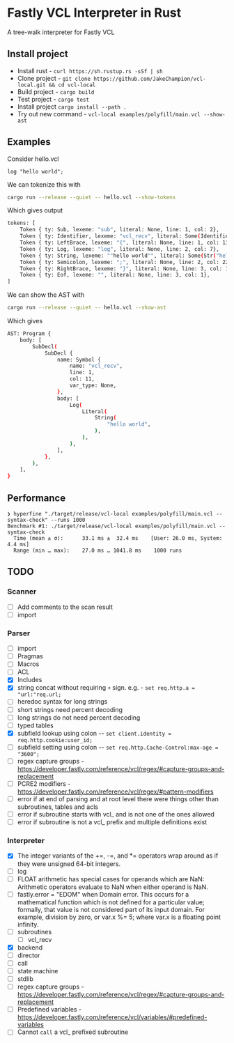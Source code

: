 # Fastly VCL Interpreter in Rust

A tree-walk interpreter for Fastly VCL

## Install project

- Install rust - `curl https://sh.rustup.rs -sSf | sh`
- Clone project - `git clone https://github.com/JakeChampion/vcl-local.git && cd vcl-local`
- Build project - `cargo build`
- Test project - `cargo test`
- Install project `cargo install --path .`
- Try out new command - `vcl-local examples/polyfill/main.vcl --show-ast`

## Examples

Consider hello.vcl

``` vcl
log "hello world";
```

We can tokenize this with

``` bash
cargo run --release --quiet -- hello.vcl --show-tokens
```

Which gives output

``` bash
tokens: [
    Token { ty: Sub, lexeme: "sub", literal: None, line: 1, col: 2},
    Token { ty: Identifier, lexeme: "vcl_recv", literal: Some(Identifier("vcl_recv")), line: 1, col: 11},
    Token { ty: LeftBrace, lexeme: "{", literal: None, line: 1, col: 13},
    Token { ty: Log, lexeme: "log", literal: None, line: 2, col: 7},
    Token { ty: String, lexeme: ""hello world"", literal: Some(Str("hello world")), line: 2, col: 21},
    Token { ty: Semicolon, lexeme: ";", literal: None, line: 2, col: 22},
    Token { ty: RightBrace, lexeme: "}", literal: None, line: 3, col: 1},
    Token { ty: Eof, lexeme: "", literal: None, line: 3, col: 1},
]

```

We can show the AST with

``` bash
cargo run --release --quiet -- hello.vcl --show-ast
```

Which gives

``` bash
AST: Program {
    body: [
        SubDecl(
            SubDecl {
                name: Symbol {
                    name: "vcl_recv",
                    line: 1,
                    col: 11,
                    var_type: None,
                },
                body: [
                    Log(
                        Literal(
                            String(
                                "hello world",
                            ),
                        ),
                    ),
                ],
            },
        ),
    ],
}
```

## Performance

```
❯ hyperfine "./target/release/vcl-local examples/polyfill/main.vcl --syntax-check" --runs 1000
Benchmark #1: ./target/release/vcl-local examples/polyfill/main.vcl --syntax-check
  Time (mean ± σ):      33.1 ms ±  32.4 ms    [User: 26.0 ms, System: 4.4 ms]
  Range (min … max):    27.0 ms … 1041.8 ms    1000 runs
```

## TODO

### Scanner

- [ ] Add comments to the scan result
- [ ] import

### Parser

- [ ] import
- [ ] Pragmas
- [ ] Macros
- [ ] ACL
- [x] Includes
- [x] string concat without requiring `+` sign. e.g. - `set req.http.a = "url:"req.url;`
- [ ] heredoc syntax for long strings
- [ ] short strings need percent decoding
- [ ] long strings do not need percent decoding
- [ ] typed tables
- [x] subfield lookup using colon -- `set client.identity = req.http.cookie:user_id;`
- [ ] subfield setting using colon -- `set req.http.Cache-Control:max-age = "3600";`
- [ ] regex capture groups - <https://developer.fastly.com/reference/vcl/regex/#capture-groups-and-replacement>
- [ ] PCRE2 modifiers - <https://developer.fastly.com/reference/vcl/regex/#pattern-modifiers>
- [ ] error if at end of parsing and at root level there were things other than subroutines, tables and acls
- [ ] error if subroutine starts with vcl_ and is not one of the ones allowed
- [ ] error if subroutine is not a vcl_ prefix and multiple definitions exist

### Interpreter

- [x] The integer variants of the +=, -=, and *= operators wrap around as if they were unsigned 64-bit integers.
- [ ] log
- [ ] FLOAT arithmetic has special cases for operands which are NaN: Arithmetic operators evaluate to NaN when either operand is NaN.
- [ ] fastly.error = "EDOM" when Domain error. This occurs for a mathematical function which is not defined for a particular value; formally, that value is not considered part of its input domain. For example, division by zero, or var.x %= 5; where var.x is a floating point infinity.
- [ ] subroutines
  - [ ] vcl_recv
- [x] backend
- [ ] director
- [ ] call
- [ ] state machine
- [ ] stdlib
- [ ] regex capture groups - <https://developer.fastly.com/reference/vcl/regex/#capture-groups-and-replacement>
- [ ] Predefined variables - <https://developer.fastly.com/reference/vcl/variables/#predefined-variables>
- [ ] Cannot `call` a vcl_ prefixed subroutine
